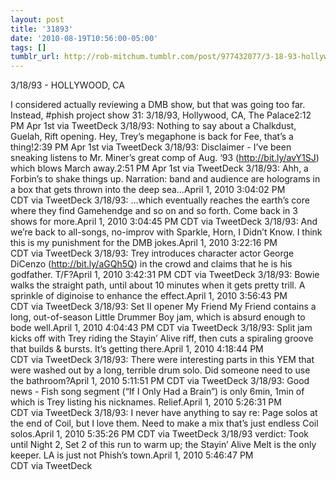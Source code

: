 ```yaml
---
layout: post
title: '31893'
date: '2010-08-19T10:56:00-05:00'
tags: []
tumblr_url: http://rob-mitchum.tumblr.com/post/977432077/3-18-93-hollywood-ca-i-considered-actually
---
```


3/18/93 - HOLLYWOOD, CA


I considered actually reviewing a DMB show, but that was going too far. Instead, #phish project show 31: 3/18/93, Hollywood, CA, The Palace2:12 PM Apr 1st via TweetDeck
3/18/93: Nothing to say about a Chalkdust, Guelah, Rift opening. Hey, Trey’s megaphone is back for Fee, that’s a thing!2:39 PM Apr 1st via TweetDeck
3/18/93: Disclaimer - I’ve been sneaking listens to Mr. Miner’s great comp of Aug. ‘93 (http://bit.ly/avY1SJ) which blows March away.2:51 PM Apr 1st via TweetDeck
3/18/93: Ahh, a Forbin’s to shake things up. Narration: band and audience are holograms in a box that gets thrown into the deep sea…April 1, 2010 3:04:02 PM CDT via TweetDeck
3/18/93: …which eventually reaches the earth’s core where they find Gamehendge and so on and so forth. Come back in 3 shows for more.April 1, 2010 3:04:45 PM CDT via TweetDeck
3/18/93: And we’re back to all-songs, no-improv with Sparkle, Horn, I Didn’t Know. I think this is my punishment for the DMB jokes.April 1, 2010 3:22:16 PM CDT via TweetDeck
3/18/93: Trey introduces character actor George DiCenzo (http://bit.ly/aGQh5Q) in the crowd and claims that he is his godfather. T/F?April 1, 2010 3:42:31 PM CDT via TweetDeck
3/18/93: Bowie walks the straight path, until about 10 minutes when it gets pretty trill. A sprinkle of diginoise to enhance the effect.April 1, 2010 3:56:43 PM CDT via TweetDeck
3/18/93: Set II opener My Friend My Friend contains a long, out-of-season Little Drummer Boy jam, which is absurd enough to bode well.April 1, 2010 4:04:43 PM CDT via TweetDeck
3/18/93: Split jam kicks off with Trey riding the Stayin’ Alive riff, then cuts a spiraling groove that builds & bursts. It’s getting there.April 1, 2010 4:18:44 PM CDT via TweetDeck
3/18/93: There were interesting parts in this YEM that were washed out by a long, terrible drum solo. Did someone need to use the bathroom?April 1, 2010 5:11:51 PM CDT via TweetDeck
3/18/93: Good news - Fish song segment (“If I Only Had a Brain”) is only 6min, 1min of which is Trey listing his nicknames. Relief.April 1, 2010 5:26:31 PM CDT via TweetDeck
3/18/93: I never have anything to say re: Page solos at the end of Coil, but I love them. Need to make a mix that’s just endless Coil solos.April 1, 2010 5:35:26 PM CDT via TweetDeck
3/18/93 verdict: Took until Night 2, Set 2 of this run to warm up; the Stayin’ Alive Melt is the only keeper. LA is just not Phish’s town.April 1, 2010 5:46:47 PM CDT via TweetDeck
